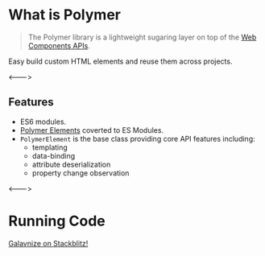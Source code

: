 # What is Polymer

> The Polymer library is a lightweight sugaring layer on top of the [Web Components APIs](http://webcomponents.org/articles/why-web-components/).

Easy build custom HTML elements and reuse them across projects.

<--->

## Features

- ES6 modules.
- [Polymer Elements](https://www.webcomponents.org/author/PolymerElements) coverted to ES Modules.
- `PolymerElement` is the base class providing core API features including:
  - templating
  - data-binding
  - attribute deserialization
  - property change observation

<--->

# Running Code

<a href="https://polymer-row-block-element-example.stackblitz.io" target="_blank">Galavnize on Stackblitz!</a>
